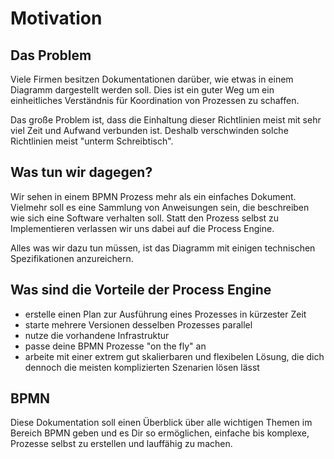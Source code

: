 # Motivation

## Das Problem

Viele Firmen besitzen Dokumentationen darüber, wie etwas in einem Diagramm dargestellt
werden soll. Dies ist ein guter Weg um ein einheitliches Verständnis für Koordination
von Prozessen zu schaffen.

Das große Problem ist, dass die Einhaltung dieser Richtlinien meist mit sehr viel
Zeit und Aufwand verbunden ist. Deshalb verschwinden solche Richtlinien meist
"unterm Schreibtisch".

## Was tun wir dagegen?

Wir sehen in einem BPMN Prozess mehr als ein einfaches Dokument.
Vielmehr soll es eine Sammlung von Anweisungen sein, die beschreiben wie sich
eine Software verhalten soll. Statt den Prozess selbst zu Implementieren
verlassen wir uns dabei auf die Process Engine.

Alles was wir dazu tun müssen, ist das Diagramm mit einigen technischen
Spezifikationen anzureichern.

## Was sind die Vorteile der Process Engine

- erstelle einen Plan zur Ausführung eines Prozesses in kürzester Zeit
- starte mehrere Versionen desselben Prozesses parallel
- nutze die vorhandene Infrastruktur
- passe deine BPMN Prozesse "on the fly" an
- arbeite mit einer extrem gut skalierbaren und flexibelen Lösung, die dich dennoch
die meisten komplizierten Szenarien lösen lässt

## BPMN

Diese Dokumentation soll einen Überblick über alle wichtigen Themen im Bereich
BPMN geben und es Dir so ermöglichen, einfache bis komplexe, Prozesse selbst zu
erstellen und lauffähig zu machen.
